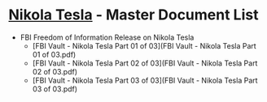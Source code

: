 # [Nikola Tesla](../index.md) - Master Document List

- FBI Freedom of Information Release on Nikola Tesla
  - [FBI Vault - Nikola Tesla Part 01 of 03](FBI Vault - Nikola Tesla Part 01 of 03.pdf)
  - [FBI Vault - Nikola Tesla Part 02 of 03](FBI Vault - Nikola Tesla Part 02 of 03.pdf)
  - [FBI Vault - Nikola Tesla Part 03 of 03](FBI Vault - Nikola Tesla Part 03 of 03.pdf)
